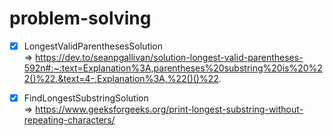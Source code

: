 # problem-solving 
- [x] LongestValidParenthesesSolution  
=> https://dev.to/seanpgallivan/solution-longest-valid-parentheses-592n#:~:text=Explanation%3A,parentheses%20substring%20is%20%22()%22.&text=4-,Explanation%3A,%22()()%22.


- [x] FindLongestSubstringSolution  
=> https://www.geeksforgeeks.org/print-longest-substring-without-repeating-characters/
